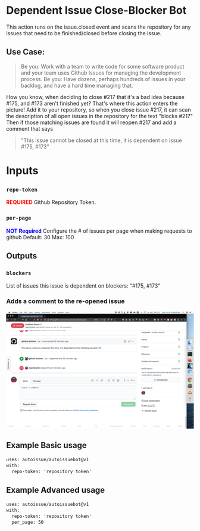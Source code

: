 # Dependent Issue Close-Blocker Bot 

This action runs on the issue.closed event and scans the repository for any issues that need to be finished/closed before closing the issue.


## Use Case:


> Be you: Work with a team to write code for some software product and your team uses Github Issues for managing the development process.
> Be you:  Have dozens, perhaps hundreds of issues in your backlog, and have a hard time managing that.


<p>
How you know, when deciding to close #217 that it's a bad idea because #175, and #173 aren't finished yet?
That's where this action enters the picture!
Add it to your repository, so when you close issue #217, it can scan the description of all open issues in the repository for the text "blocks #217"<br>
Then if those matching issues are found it will reopen #217 and add a comment that says <br>
</p>


> "This issue cannot be closed at this time, it is dependent on issue #175, #173"

# Inputs

### `repo-token`

<span style="color:red">**REQUIRED**</span> Github Repository Token.

### `per-page`

<span style="color:blue">**NOT Required**</span> Configure the # of issues per page when making requests to github
  Default: 30
  Max: 100

## Outputs
### `blockers`
  List of issues this issue is dependent on
  blockers: "#175, #173"

### Adds a comment to the re-opened issue
   ![Screenshot](/images/screenshot.png)

## Example Basic usage
```
uses: autoissue/autoissuebot@v1
with:
  repo-token: 'repository token'
```


## Example Advanced usage
```
uses: autoissue/autoissuebot@v1
with:
  repo-token: 'repository token'
  per_page: 50
```

